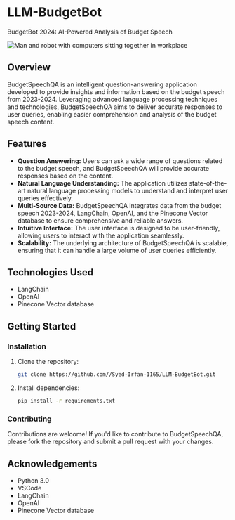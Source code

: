 # LLM-BudgetBot
BudgetBot 2024: AI-Powered Analysis of Budget Speech

![Man and robot with computers sitting together in workplace](https://github.com/Syed-Irfan-1165/BudgetBot/assets/123230589/8ec46a02-eb98-4a49-8d92-7593206e8d8e)




## Overview

BudgetSpeechQA is an intelligent question-answering application developed to provide insights and information based on the budget speech from 2023-2024. Leveraging advanced language processing techniques and technologies, BudgetSpeechQA aims to deliver accurate responses to user queries, enabling easier comprehension and analysis of the budget speech content.

## Features

- **Question Answering:** Users can ask a wide range of questions related to the budget speech, and BudgetSpeechQA will provide accurate responses based on the content.
- **Natural Language Understanding:** The application utilizes state-of-the-art natural language processing models to understand and interpret user queries effectively.
- **Multi-Source Data:** BudgetSpeechQA integrates data from the budget speech 2023-2024, LangChain, OpenAI, and the Pinecone Vector database to ensure comprehensive and reliable answers.
- **Intuitive Interface:** The user interface is designed to be user-friendly, allowing users to interact with the application seamlessly.
- **Scalability:** The underlying architecture of BudgetSpeechQA is scalable, ensuring that it can handle a large volume of user queries efficiently.

## Technologies Used

- LangChain
- OpenAI
- Pinecone Vector database

## Getting Started

### Installation

1. Clone the repository:

   ```bash
   git clone https://github.com//Syed-Irfan-1165/LLM-BudgetBot.git
   ```

2. Install dependencies:

   ```bash
   pip install -r requirements.txt
   ```

### Contributing

Contributions are welcome! If you'd like to contribute to BudgetSpeechQA, please fork the repository and submit a pull request with your changes.

## Acknowledgements

- Python 3.0
- VSCode
- LangChain
- OpenAI
- Pinecone Vector database
